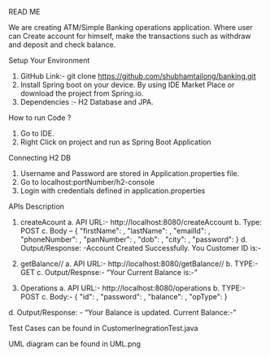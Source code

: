 READ ME

We are creating ATM/Simple Banking operations application. Where user can Create account for himself, make the transactions such as withdraw and deposit and check balance.

Setup Your Environment
1. GitHub Link:- git clone https://github.com/shubhamtailong/banking.git
2. Install Spring boot on your device. By using IDE Market Place or download the project from Spring.io.
3.  Dependencies :- H2 Database and JPA.

How to run Code ?
1. Go to IDE.
2. Right Click on project and run as Spring Boot Application

Connecting H2 DB
1. Username and Password are stored in Application.properties file.
2. Go to localhost:portNumber/h2-console
3. Login with credentials defined in application.properties

APIs Description
1.	createAcount
a.	API URL:- http://localhost:8080/createAccount
b.	Type: POST
c.	Body –
{
    "firstName": <String>,
    "lastName": <String>,
    "emailId": <String>,
    "phoneNumber": <int>,
    "panNumber": <String>,
    "dob": <String>,
    "city": <String>,
    "password": <String>
}
d.	Output/Response: -Account Created Successfully. You Customer ID is:-<CustomerID>

2.	getBalance/<customerId>/<Password>
a.	API  URL:- http://localhost:8080/getBalance/<customer>/<pass>
b.	TYPE:-  GET
c.	Output/Respnse:- “Your Current Balance is:-”<Balance>

3.	Operations
a.	API URL:- http://localhost:8080/operations
b.	TYPE:- POST
c.	Body:- 
{
    "id": <int>,
    "password": <String>,
    "balance": <Double>,
    "opType": <String>
}

d.	Output/Response: - “Your Balance is updated. Current Balance:-”<Balance>


Test Cases can be found in CustomerInegrationTest.java

UML diagram can be found in UML.png
